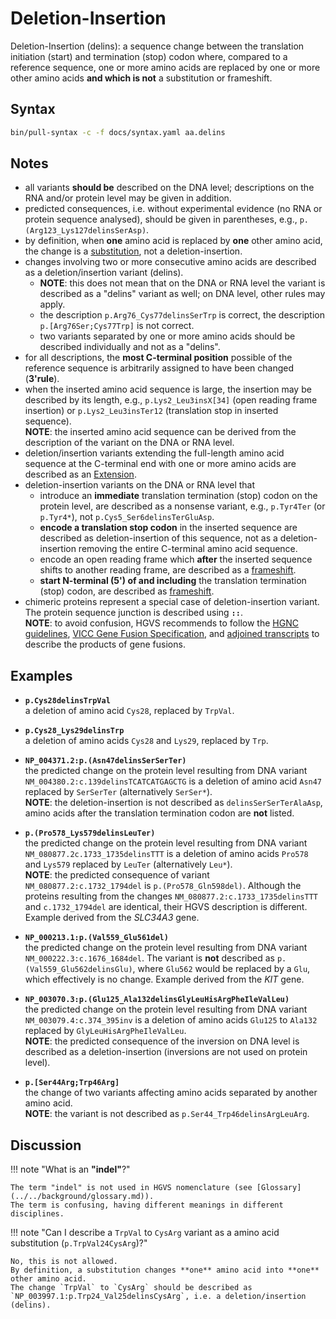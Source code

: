 # Deletion-Insertion

<!-- ## Definition -->

Deletion-Insertion (delins): a sequence change between the translation initiation (start) and termination (stop) codon where, compared to a reference sequence, one or more amino acids are replaced by one or more other amino acids **and which is not** a substitution or frameshift.

## Syntax

```sh exec="true"
bin/pull-syntax -c -f docs/syntax.yaml aa.delins
```

## Notes

- all variants **should be** described on the DNA level; descriptions on the RNA and/or protein level may be given in addition.
- predicted consequences, i.e. without experimental evidence (no RNA or protein sequence analysed), should be given in parentheses, e.g., `p.(Arg123_Lys127delinsSerAsp)`.
- by definition, when **one** amino acid is replaced by **one** other amino acid, the change is a [substitution](substitution.md), not a deletion-insertion.
- changes involving two or more consecutive amino acids are described as a deletion/insertion variant (delins).
    - **NOTE**: this does not mean that on the DNA or RNA level the variant is described as a "delins" variant as well; on DNA level, other rules may apply.
    - the description `p.Arg76_Cys77delinsSerTrp` is correct, the description <code class="invalid">p.[Arg76Ser;Cys77Trp]</code> is not correct.
    - two variants separated by one or more amino acids should be described individually and not as a "delins".
- for all descriptions, the **most C-terminal position** possible of the reference sequence is arbitrarily assigned to have been changed (**3'rule**).
- when the inserted amino acid sequence is large, the insertion may be described by its length, e.g., `p.Lys2_Leu3insX[34]` (open reading frame insertion) or `p.Lys2_Leu3insTer12` (translation stop in inserted sequence).<br>
  **NOTE**: the inserted amino acid sequence can be derived from the description of the variant on the DNA or RNA level.
- deletion/insertion variants extending the full-length amino acid sequence at the C-terminal end with one or more amino acids are described as an [Extension](extension.md).
- deletion-insertion variants on the DNA or RNA level that
    - introduce an **immediate** translation termination (stop) codon on the protein level, are described as a nonsense variant, e.g., `p.Tyr4Ter` (or `p.Tyr4*`), not <code class="invalid">p.Cys5_Ser6delinsTerGluAsp</code>.
    - **encode a translation stop codon** in the inserted sequence are described as deletion-insertion of this sequence, not as a deletion-insertion removing the entire C-terminal amino acid sequence.
    - encode an open reading frame which **after** the inserted sequence shifts to another reading frame, are described as a [frameshift](frameshift.md).
    - **start N-terminal (5') of and including** the translation termination (stop) codon, are described as [frameshift](frameshift.md).
- chimeric proteins represent a special case of deletion-insertion variant.
  The protein sequence junction is described using **`::`**.<br>
  **NOTE**: to avoid confusion, HGVS recommends to follow the [HGNC guidelines](https://www.genenames.org/about/guidelines/), [VICC Gene Fusion Specification](https://fusions.cancervariants.org/en/latest), and [adjoined transcripts](../RNA/adjoined_transcript.md) to describe the products of gene fusions.

## Examples

- **`p.Cys28delinsTrpVal`**<br>
  a deletion of amino acid `Cys28`, replaced by `TrpVal`.

- **`p.Cys28_Lys29delinsTrp`**<br>
  a deletion of amino acids `Cys28` and `Lys29`, replaced by `Trp`.

- **`NP_004371.2:p.(Asn47delinsSerSerTer)`**<br>
  the predicted change on the protein level resulting from DNA variant `NM_004380.2:c.139delinsTCATCATGAGCTG` is a deletion of amino acid `Asn47` replaced by `SerSerTer` (alternatively `SerSer*`).<br>
  **NOTE**: the deletion-insertion is not described as <code class="invalid">delinsSerSerTerAlaAsp</code>, amino acids after the translation termination codon are **not** listed.

- **`p.(Pro578_Lys579delinsLeuTer)`**<br>
  the predicted change on the protein level resulting from DNA variant `NM_080877.2c.1733_1735delinsTTT` is a deletion of amino acids `Pro578` and `Lys579` replaced by `LeuTer` (alternatively `Leu*`).<br>
  **NOTE**: the predicted consequence of variant `NM_080877.2:c.1732_1794del` is `p.(Pro578_Gln598del)`.
  Although the proteins resulting from the changes `NM_080877.2:c.1733_1735delinsTTT` and `c.1732_1794del` are identical, their HGVS description is different.
  Example derived from the _SLC34A3_ gene.

- **`NP_000213.1:p.(Val559_Glu561del)`**<br>
  the predicted change on the protein level resulting from DNA variant `NM_000222.3:c.1676_1684del`.
  The variant is **not** described as <code class="invalid">p.(Val559_Glu562delinsGlu)</code>, where `Glu562` would be replaced by a `Glu`, which effectively is no change.
  Example derived from the _KIT_ gene.

- **`NP_003070.3:p.(Glu125_Ala132delinsGlyLeuHisArgPheIleValLeu)`**<br>
  the predicted change on the protein level resulting from DNA variant `NM_003079.4:c.374_395inv` is a deletion of amino acids `Glu125` to `Ala132` replaced by `GlyLeuHisArgPheIleValLeu`.<br>
  **NOTE**: the predicted consequence of the inversion on DNA level is described as a deletion-insertion (inversions are not used on protein level).

- **`p.[Ser44Arg;Trp46Arg]`**<br>
  the change of two variants affecting amino acids separated by another amino acid.<br>
  **NOTE**: the variant is not described as `p.Ser44_Trp46delinsArgLeuArg`.

## Discussion

!!! note "What is an **"indel"**?"

    The term "indel" is not used in HGVS nomenclature (see [Glossary](../../background/glossary.md)).
    The term is confusing, having different meanings in different disciplines.

!!! note "Can I describe a `TrpVal` to `CysArg` variant as a amino acid substitution (<code class="invalid">p.TrpVal24CysArg</code>)?"

    No, this is not allowed.
    By definition, a substitution changes **one** amino acid into **one** other amino acid.
    The change `TrpVal` to `CysArg` should be described as `NP_003997.1:p.Trp24_Val25delinsCysArg`, i.e. a deletion/insertion (delins).
